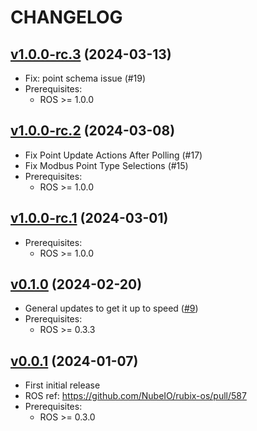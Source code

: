 # CHANGELOG

## [v1.0.0-rc.3](https://github.com/NubeIO/module-core-postgres/tree/v1.0.0-rc.3) (2024-03-13)

- Fix: point schema issue (#19)
- Prerequisites:
    - ROS >= 1.0.0

## [v1.0.0-rc.2](https://github.com/NubeIO/module-core-postgres/tree/v1.0.0-rc.2) (2024-03-08)

- Fix Point Update Actions After Polling (#17)
- Fix Modbus Point Type Selections (#15)
- Prerequisites:
    - ROS >= 1.0.0

## [v1.0.0-rc.1](https://github.com/NubeIO/module-core-postgres/tree/v1.0.0-rc.1) (2024-03-01)

- Prerequisites:
    - ROS >= 1.0.0

## [v0.1.0](https://github.com/NubeIO/module-core-postgres/tree/v0.0.1) (2024-02-20)

- General updates to get it up to speed ([#9](https://github.com/NubeIO/module-core-modbus/pull/9))
- Prerequisites:
    - ROS >= 0.3.3

## [v0.0.1](https://github.com/NubeIO/module-core-postgres/tree/v0.0.1) (2024-01-07)

- First initial release
- ROS ref: https://github.com/NubeIO/rubix-os/pull/587
- Prerequisites:
    - ROS >= 0.3.0
